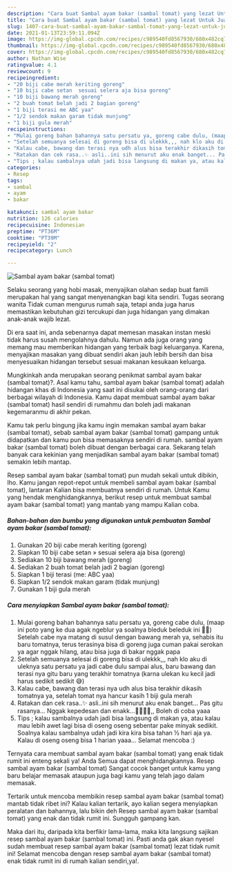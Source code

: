 ```yaml
---
description: "Cara buat Sambal ayam bakar (sambal tomat) yang lezat Untuk Jualan"
title: "Cara buat Sambal ayam bakar (sambal tomat) yang lezat Untuk Jualan"
slug: 1407-cara-buat-sambal-ayam-bakar-sambal-tomat-yang-lezat-untuk-jualan
date: 2021-01-13T23:59:11.094Z
image: https://img-global.cpcdn.com/recipes/c989540fd8567930/680x482cq70/sambal-ayam-bakar-sambal-tomat-foto-resep-utama.jpg
thumbnail: https://img-global.cpcdn.com/recipes/c989540fd8567930/680x482cq70/sambal-ayam-bakar-sambal-tomat-foto-resep-utama.jpg
cover: https://img-global.cpcdn.com/recipes/c989540fd8567930/680x482cq70/sambal-ayam-bakar-sambal-tomat-foto-resep-utama.jpg
author: Nathan Wise
ratingvalue: 4.1
reviewcount: 9
recipeingredient:
- "20 biji cabe merah keriting goreng"
- "10 biji cabe setan  sesuai selera aja bisa goreng"
- "10 biji bawang merah goreng"
- "2 buah tomat belah jadi 2 bagian goreng"
- "1 biji terasi me ABC yaa"
- "1/2 sendok makan garam tidak munjung"
- "1 biji gula merah"
recipeinstructions:
- "Mulai goreng bahan bahannya satu persatu ya, goreng cabe dulu, (maap ini poto yang ke dua agak ngeblur ya soalnya bleduk beleduk ini 🙏🏻) Setelah cabe nya matang di susul dengan bawang merah ya, sehabis itu baru tomatnya, terus terasinya bisa di goreng juga cuman pakai serokan ya agar nggak hilang, atau bisa juga di bakar nggak papa"
- "Setelah semuanya selesai di goreng bisa di ulekkk,,, nah klo aku di uleknya satu persatu ya jadi cabe dulu sampai alus, baru bawang dan terasi nya gitu baru yang terakhir tomatnya (karna ulekan ku kecil jadi harus sedikit sedikit 😅)"
- "Kalau cabe, bawang dan terasi nya udh alus bisa terakhir dikasih tomatnya ya, setelah tomat nya hancur kasih 1 biji gula merah"
- "Ratakan dan cek rasa..✨ asli..ini sih menurut aku enak banget... Pas gitu rasanya... Nggak kepedesan dan enakk...👍🏻👍🏻,, Boleh di coba yaaa"
- "Tips ; kalau sambalnya udah jadi bisa langsung di makan ya, atau kalau mau lebih awet lagi bisa di oseng oseng sebentar pake minyak sedikit. Soalnya kalau sambalnya udah jadi kira kira bisa tahan ½ hari aja ya. Kalau di oseng oseng bisa 1 harian yaaa... Selamat mencoba :)"
categories:
- Resep
tags:
- sambal
- ayam
- bakar

katakunci: sambal ayam bakar 
nutrition: 126 calories
recipecuisine: Indonesian
preptime: "PT36M"
cooktime: "PT39M"
recipeyield: "2"
recipecategory: Lunch

---
```



![Sambal ayam bakar (sambal tomat)](https://img-global.cpcdn.com/recipes/c989540fd8567930/680x482cq70/sambal-ayam-bakar-sambal-tomat-foto-resep-utama.jpg)

Selaku seorang yang hobi masak, menyajikan olahan sedap buat famili merupakan hal yang sangat menyenangkan bagi kita sendiri. Tugas seorang  wanita Tidak cuman mengurus rumah saja, tetapi anda juga harus memastikan kebutuhan gizi tercukupi dan juga hidangan yang dimakan anak-anak wajib lezat.

Di era  saat ini, anda sebenarnya dapat memesan masakan instan meski tidak harus susah mengolahnya dahulu. Namun ada juga orang yang memang mau memberikan hidangan yang terbaik bagi keluarganya. Karena, menyajikan masakan yang dibuat sendiri akan jauh lebih bersih dan bisa menyesuaikan hidangan tersebut sesuai makanan kesukaan keluarga. 



Mungkinkah anda merupakan seorang penikmat sambal ayam bakar (sambal tomat)?. Asal kamu tahu, sambal ayam bakar (sambal tomat) adalah hidangan khas di Indonesia yang saat ini disukai oleh orang-orang dari berbagai wilayah di Indonesia. Kamu dapat membuat sambal ayam bakar (sambal tomat) hasil sendiri di rumahmu dan boleh jadi makanan kegemaranmu di akhir pekan.

Kamu tak perlu bingung jika kamu ingin memakan sambal ayam bakar (sambal tomat), sebab sambal ayam bakar (sambal tomat) gampang untuk didapatkan dan kamu pun bisa memasaknya sendiri di rumah. sambal ayam bakar (sambal tomat) boleh dibuat dengan berbagai cara. Sekarang telah banyak cara kekinian yang menjadikan sambal ayam bakar (sambal tomat) semakin lebih mantap.

Resep sambal ayam bakar (sambal tomat) pun mudah sekali untuk dibikin, lho. Kamu jangan repot-repot untuk membeli sambal ayam bakar (sambal tomat), lantaran Kalian bisa membuatnya sendiri di rumah. Untuk Kamu yang hendak menghidangkannya, berikut resep untuk membuat sambal ayam bakar (sambal tomat) yang mantab yang mampu Kalian coba.

<!--inarticleads1-->

##### Bahan-bahan dan bumbu yang digunakan untuk pembuatan Sambal ayam bakar (sambal tomat):

1. Gunakan 20 biji cabe merah keriting (goreng)
1. Siapkan 10 biji cabe setan » sesuai selera aja bisa (goreng)
1. Sediakan 10 biji bawang merah (goreng)
1. Sediakan 2 buah tomat belah jadi 2 bagian (goreng)
1. Siapkan 1 biji terasi (me: ABC yaa)
1. Siapkan 1/2 sendok makan garam (tidak munjung)
1. Gunakan 1 biji gula merah




<!--inarticleads2-->

##### Cara menyiapkan Sambal ayam bakar (sambal tomat):

1. Mulai goreng bahan bahannya satu persatu ya, goreng cabe dulu, (maap ini poto yang ke dua agak ngeblur ya soalnya bleduk beleduk ini 🙏🏻) Setelah cabe nya matang di susul dengan bawang merah ya, sehabis itu baru tomatnya, terus terasinya bisa di goreng juga cuman pakai serokan ya agar nggak hilang, atau bisa juga di bakar nggak papa
1. Setelah semuanya selesai di goreng bisa di ulekkk,,, nah klo aku di uleknya satu persatu ya jadi cabe dulu sampai alus, baru bawang dan terasi nya gitu baru yang terakhir tomatnya (karna ulekan ku kecil jadi harus sedikit sedikit 😅)
1. Kalau cabe, bawang dan terasi nya udh alus bisa terakhir dikasih tomatnya ya, setelah tomat nya hancur kasih 1 biji gula merah
1. Ratakan dan cek rasa..✨ asli..ini sih menurut aku enak banget... Pas gitu rasanya... Nggak kepedesan dan enakk...👍🏻👍🏻,, Boleh di coba yaaa
1. Tips ; kalau sambalnya udah jadi bisa langsung di makan ya, atau kalau mau lebih awet lagi bisa di oseng oseng sebentar pake minyak sedikit. Soalnya kalau sambalnya udah jadi kira kira bisa tahan ½ hari aja ya. Kalau di oseng oseng bisa 1 harian yaaa... Selamat mencoba :)




Ternyata cara membuat sambal ayam bakar (sambal tomat) yang enak tidak rumit ini enteng sekali ya! Anda Semua dapat menghidangkannya. Resep sambal ayam bakar (sambal tomat) Sangat cocok banget untuk kamu yang baru belajar memasak ataupun juga bagi kamu yang telah jago dalam memasak.

Tertarik untuk mencoba membikin resep sambal ayam bakar (sambal tomat) mantab tidak ribet ini? Kalau kalian tertarik, ayo kalian segera menyiapkan peralatan dan bahannya, lalu bikin deh Resep sambal ayam bakar (sambal tomat) yang enak dan tidak rumit ini. Sungguh gampang kan. 

Maka dari itu, daripada kita berfikir lama-lama, maka kita langsung sajikan resep sambal ayam bakar (sambal tomat) ini. Pasti anda gak akan nyesel sudah membuat resep sambal ayam bakar (sambal tomat) lezat tidak rumit ini! Selamat mencoba dengan resep sambal ayam bakar (sambal tomat) enak tidak rumit ini di rumah kalian sendiri,ya!.

